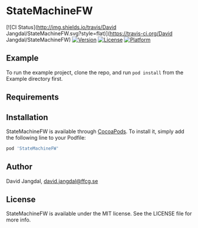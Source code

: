 # StateMachineFW

[![CI Status](http://img.shields.io/travis/David Jangdal/StateMachineFW.svg?style=flat)](https://travis-ci.org/David Jangdal/StateMachineFW)
[![Version](https://img.shields.io/cocoapods/v/StateMachineFW.svg?style=flat)](http://cocoapods.org/pods/StateMachineFW)
[![License](https://img.shields.io/cocoapods/l/StateMachineFW.svg?style=flat)](http://cocoapods.org/pods/StateMachineFW)
[![Platform](https://img.shields.io/cocoapods/p/StateMachineFW.svg?style=flat)](http://cocoapods.org/pods/StateMachineFW)

## Example

To run the example project, clone the repo, and run `pod install` from the Example directory first.

## Requirements

## Installation

StateMachineFW is available through [CocoaPods](http://cocoapods.org). To install
it, simply add the following line to your Podfile:

```ruby
pod 'StateMachineFW'
```

## Author

David Jangdal, david.jangdal@ffcg.se

## License

StateMachineFW is available under the MIT license. See the LICENSE file for more info.
